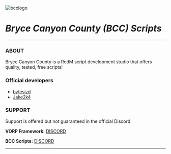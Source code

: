 ![bcclogo](https://user-images.githubusercontent.com/10902965/210523496-ed96ee1c-c12c-4999-b6d0-4c8cc3ae6e2e.png)

# ***Bryce Canyon County (BCC) Scripts***
___

### ABOUT
Bryce Canyon County is a RedM script development studio that offers quality, tested, free scripts!


### Official developers
  * [bytesizd](https://github.com/AndrewR3K)
  * [Jake2k4](https://github.com/jakeyboi1)

### SUPPORT

Support is offered but not guaranteed in the official 
Discord

**VORP Framework:** [DISCORD](https://discord.gg/DHGVAbCj7N)

**BCC Scripts:** [DISCORD](https://discord.gg/bNDpwruqwX)
___
